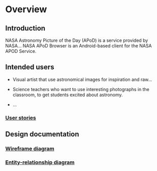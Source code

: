 # Overview

## Introduction

NASA Astronomy Picture of the Day (APoD) is a service provided by NASA...
NASA APoD Browser is an Android-based client for the NASA APOD Service.

## Intended users

* Visual artist that use astronomical images for inspiration and raw...

* Science teachers who want to use interesting photographs  in the classroom, to get students
    excited about astronomy.
    
* &hellip;

### [User stories](user-stories.md)  

## Design documentation

### [Wireframe diagram](wireframe.md)

### [Entity-relationship diagram](erd.md)